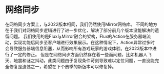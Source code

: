 # 网络同步
在网络同步方案上，与2022版本相同，我们仍然使用Mirror网络库。
不同的地方在于我们对网络同步逻辑进行了进一步优化，解决了部分前几个版本没能解决的遗留问题。
我们使用的是Flux与Mirror融合的架构，Flux的Action在服务器端流动，实现功能后同步至客户端进行效果展示。在这种情况下，Action异常过多时会导致服务器端信息阻塞，从而影响所有游戏玩家的游戏体验。在2023版本中进行了一定的修正。
但是在网络同步方面仍然存在着一些而问题，比如机器人飞天、地震和谜之抖动，此类问题由于复现条件苛刻导致难以定位问题，一直没能完全修复是遗憾之一，希望在下个赛季的新版本可以修复掉。

